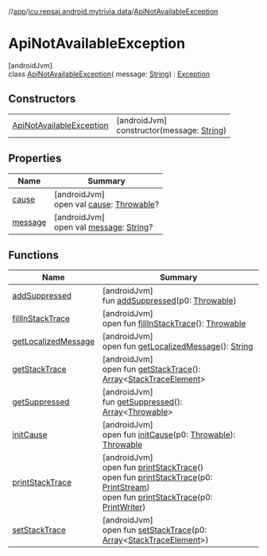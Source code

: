 //[app](../../../index.md)/[icu.repsaj.android.mytrivia.data](../index.md)/[ApiNotAvailableException](index.md)

# ApiNotAvailableException

[androidJvm]\
class [ApiNotAvailableException](index.md)(
message: [String](https://kotlinlang.org/api/latest/jvm/stdlib/kotlin/-string/index.html)) : [Exception](https://developer.android.com/reference/kotlin/java/lang/Exception.html)

## Constructors

|                                                             |                                                                                                                        |
|-------------------------------------------------------------|------------------------------------------------------------------------------------------------------------------------|
| [ApiNotAvailableException](-api-not-available-exception.md) | [androidJvm]<br>constructor(message: [String](https://kotlinlang.org/api/latest/jvm/stdlib/kotlin/-string/index.html)) |

## Properties

| Name                                                     | Summary                                                                                                                                                                  |
|----------------------------------------------------------|--------------------------------------------------------------------------------------------------------------------------------------------------------------------------|
| [cause](index.md#-654012527%2FProperties%2F-912451524)   | [androidJvm]<br>open val [cause](index.md#-654012527%2FProperties%2F-912451524): [Throwable](https://kotlinlang.org/api/latest/jvm/stdlib/kotlin/-throwable/index.html)? |
| [message](index.md#1824300659%2FProperties%2F-912451524) | [androidJvm]<br>open val [message](index.md#1824300659%2FProperties%2F-912451524): [String](https://kotlinlang.org/api/latest/jvm/stdlib/kotlin/-string/index.html)?     |

## Functions

| Name                                                                | Summary                                                                                                                                                                                                                                                                                                                                                                                                                                     |
|---------------------------------------------------------------------|---------------------------------------------------------------------------------------------------------------------------------------------------------------------------------------------------------------------------------------------------------------------------------------------------------------------------------------------------------------------------------------------------------------------------------------------|
| [addSuppressed](index.md#282858770%2FFunctions%2F-912451524)        | [androidJvm]<br>fun [addSuppressed](index.md#282858770%2FFunctions%2F-912451524)(p0: [Throwable](https://kotlinlang.org/api/latest/jvm/stdlib/kotlin/-throwable/index.html))                                                                                                                                                                                                                                                                |
| [fillInStackTrace](index.md#-1102069925%2FFunctions%2F-912451524)   | [androidJvm]<br>open fun [fillInStackTrace](index.md#-1102069925%2FFunctions%2F-912451524)(): [Throwable](https://kotlinlang.org/api/latest/jvm/stdlib/kotlin/-throwable/index.html)                                                                                                                                                                                                                                                        |
| [getLocalizedMessage](index.md#1043865560%2FFunctions%2F-912451524) | [androidJvm]<br>open fun [getLocalizedMessage](index.md#1043865560%2FFunctions%2F-912451524)(): [String](https://kotlinlang.org/api/latest/jvm/stdlib/kotlin/-string/index.html)                                                                                                                                                                                                                                                            |
| [getStackTrace](index.md#2050903719%2FFunctions%2F-912451524)       | [androidJvm]<br>open fun [getStackTrace](index.md#2050903719%2FFunctions%2F-912451524)(): [Array](https://kotlinlang.org/api/latest/jvm/stdlib/kotlin/-array/index.html)&lt;[StackTraceElement](https://developer.android.com/reference/kotlin/java/lang/StackTraceElement.html)&gt;                                                                                                                                                        |
| [getSuppressed](index.md#672492560%2FFunctions%2F-912451524)        | [androidJvm]<br>fun [getSuppressed](index.md#672492560%2FFunctions%2F-912451524)(): [Array](https://kotlinlang.org/api/latest/jvm/stdlib/kotlin/-array/index.html)&lt;[Throwable](https://kotlinlang.org/api/latest/jvm/stdlib/kotlin/-throwable/index.html)&gt;                                                                                                                                                                            |
| [initCause](index.md#-418225042%2FFunctions%2F-912451524)           | [androidJvm]<br>open fun [initCause](index.md#-418225042%2FFunctions%2F-912451524)(p0: [Throwable](https://kotlinlang.org/api/latest/jvm/stdlib/kotlin/-throwable/index.html)): [Throwable](https://kotlinlang.org/api/latest/jvm/stdlib/kotlin/-throwable/index.html)                                                                                                                                                                      |
| [printStackTrace](index.md#-1769529168%2FFunctions%2F-912451524)    | [androidJvm]<br>open fun [printStackTrace](index.md#-1769529168%2FFunctions%2F-912451524)()<br>open fun [printStackTrace](index.md#1841853697%2FFunctions%2F-912451524)(p0: [PrintStream](https://developer.android.com/reference/kotlin/java/io/PrintStream.html))<br>open fun [printStackTrace](index.md#1175535278%2FFunctions%2F-912451524)(p0: [PrintWriter](https://developer.android.com/reference/kotlin/java/io/PrintWriter.html)) |
| [setStackTrace](index.md#2135801318%2FFunctions%2F-912451524)       | [androidJvm]<br>open fun [setStackTrace](index.md#2135801318%2FFunctions%2F-912451524)(p0: [Array](https://kotlinlang.org/api/latest/jvm/stdlib/kotlin/-array/index.html)&lt;[StackTraceElement](https://developer.android.com/reference/kotlin/java/lang/StackTraceElement.html)&gt;)                                                                                                                                                      |

